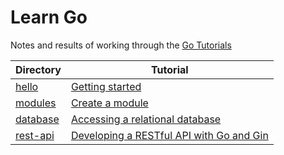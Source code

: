 # Learn Go

Notes and results of working through the [Go Tutorials](https://golang.google.cn/doc/tutorial/)

Directory | Tutorial
---------|----------
[hello](./hello/) | [Getting started](https://go.dev/doc/tutorial/getting-started.html)
[modules](./modules/) | [Create a module](https://go.dev/doc/tutorial/create-module.html)
[database](./database) | [Accessing a relational database](https://go.dev/doc/tutorial/database-access)
[rest-api](./rest-api/) | [Developing a RESTful API with Go and Gin](https://go.dev/doc/tutorial/web-service-gin)